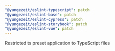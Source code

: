 ```yaml
---
"@yungezeit/eslint-typescript": patch
"@yungezeit/eslint-base": patch
"@yungezeit/eslint-cypress": patch
"@yungezeit/eslint-storybook": patch
"@yungezeit/eslint-vue": patch
---
```


Restricted ts preset application to TypeScript files
